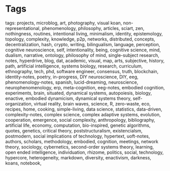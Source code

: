 # Tags 
 
 tags: projects, microblog, art, photography, visual koan, non-representational, phenomenology, philosophy, articles, sciart, zen, nothingness, routines, intentional living, minimalism, identity, epistemology, topology, complexity, knowledge, p2p, networks, distributed, concepts, decentralization, hash, crypto, writing, bilingualism, language, perception, cognitive neuroscience, self, intentionality, being, cognitive science, mind, dualism, narrative, ontology, philosophy of mind, single-subject research, notes, hyperdrive, blog, dat, academic, visual, map, arts, subjective, history, path, artificial intelligence, systems biology, research, curriculum, ethnography, tech, phd, software engineer, consensus, truth, blockchain, identity-notes, poetry, in-progress, DIY neuroscience, DIY, eeg, phenomenology-notes, spanish, lucid-dreaming, neuroscience, neurophenomenology, erp, meta-cognition, eeg-notes, embodied cognition, experiments, brain, situated, dynamical systems, autopoiesis, biology, enactive, embodied dynamicism, dynamical systems theory, self-organization, virtual reality, brain waves, science, R, zero-waste, eco, recipes, home, cooking, simple-living, data science, statistics, data-driven, complexity-notes, complex science, complex adaptive systems, evolution, cooperation, emergence, social complexity, anthropology, bibliography, artificial life, economy, computation, bio-inspired, genetic algorithms, quotes, genetics, critical theory, poststructuralism, existencialsm, postmodern, social implications of technology, hypertext, uoft-notes, authors, scholars, methodology, embodied, cognition, meetings, network theory, sociology, cybernetics, second-order systems theory, learning, open ended intelligence, individuation, rhizome, politics, social, technology, hypercore, heterogeneity, markdown, diversity, enactivism, darkness, koans, notebook, 